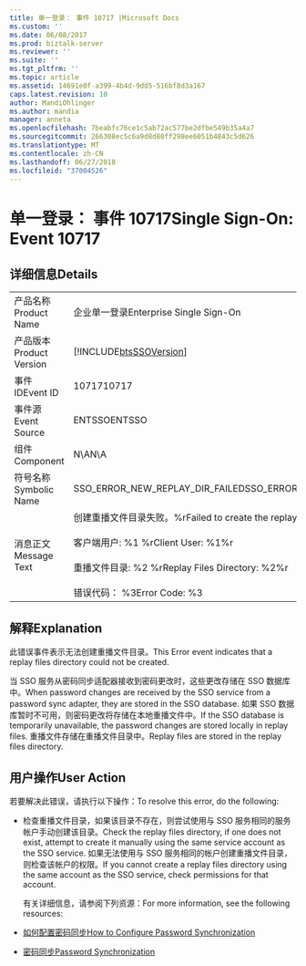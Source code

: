 ```yaml
---
title: 单一登录： 事件 10717 |Microsoft Docs
ms.custom: ''
ms.date: 06/08/2017
ms.prod: biztalk-server
ms.reviewer: ''
ms.suite: ''
ms.tgt_pltfrm: ''
ms.topic: article
ms.assetid: 14691e0f-a399-4b4d-9dd5-516bf8d3a167
caps.latest.revision: 10
author: MandiOhlinger
ms.author: mandia
manager: anneta
ms.openlocfilehash: 7beabfc76ce1c5ab72ac577be2dfbe549b35a4a7
ms.sourcegitcommit: 266308ec5c6a9d8d80ff298ee6051b4843c5d626
ms.translationtype: MT
ms.contentlocale: zh-CN
ms.lasthandoff: 06/27/2018
ms.locfileid: "37004526"
---
```

# <a name="single-sign-on-event-10717"></a><span data-ttu-id="0c2f0-102">单一登录： 事件 10717</span><span class="sxs-lookup"><span data-stu-id="0c2f0-102">Single Sign-On: Event 10717</span></span>
## <a name="details"></a><span data-ttu-id="0c2f0-103">详细信息</span><span class="sxs-lookup"><span data-stu-id="0c2f0-103">Details</span></span>  

|                 |                                                                                                                                                  |
|-----------------|--------------------------------------------------------------------------------------------------------------------------------------------------|
|  <span data-ttu-id="0c2f0-104">产品名称</span><span class="sxs-lookup"><span data-stu-id="0c2f0-104">Product Name</span></span>   |                                                            <span data-ttu-id="0c2f0-105">企业单一登录</span><span class="sxs-lookup"><span data-stu-id="0c2f0-105">Enterprise Single Sign-On</span></span>                                                             |
| <span data-ttu-id="0c2f0-106">产品版本</span><span class="sxs-lookup"><span data-stu-id="0c2f0-106">Product Version</span></span> |                                            [!INCLUDE[btsSSOVersion](../includes/btsssoversion-md.md)]                                            |
|    <span data-ttu-id="0c2f0-107">事件 ID</span><span class="sxs-lookup"><span data-stu-id="0c2f0-107">Event ID</span></span>     |                                                                      <span data-ttu-id="0c2f0-108">10717</span><span class="sxs-lookup"><span data-stu-id="0c2f0-108">10717</span></span>                                                                       |
|  <span data-ttu-id="0c2f0-109">事件源</span><span class="sxs-lookup"><span data-stu-id="0c2f0-109">Event Source</span></span>   |                                                                      <span data-ttu-id="0c2f0-110">ENTSSO</span><span class="sxs-lookup"><span data-stu-id="0c2f0-110">ENTSSO</span></span>                                                                      |
|    <span data-ttu-id="0c2f0-111">组件</span><span class="sxs-lookup"><span data-stu-id="0c2f0-111">Component</span></span>    |                                                                       <span data-ttu-id="0c2f0-112">N\A</span><span class="sxs-lookup"><span data-stu-id="0c2f0-112">N\A</span></span>                                                                        |
|  <span data-ttu-id="0c2f0-113">符号名称</span><span class="sxs-lookup"><span data-stu-id="0c2f0-113">Symbolic Name</span></span>  |                                                         <span data-ttu-id="0c2f0-114">SSO_ERROR_NEW_REPLAY_DIR_FAILED</span><span class="sxs-lookup"><span data-stu-id="0c2f0-114">SSO_ERROR_NEW_REPLAY_DIR_FAILED</span></span>                                                          |
|  <span data-ttu-id="0c2f0-115">消息正文</span><span class="sxs-lookup"><span data-stu-id="0c2f0-115">Message Text</span></span>   | <span data-ttu-id="0c2f0-116">创建重播文件目录失败。%r</span><span class="sxs-lookup"><span data-stu-id="0c2f0-116">Failed to create the replay files directory.%r</span></span><br /><br /> <span data-ttu-id="0c2f0-117">客户端用户: %1 %r</span><span class="sxs-lookup"><span data-stu-id="0c2f0-117">Client User: %1%r</span></span><br /><br /> <span data-ttu-id="0c2f0-118">重播文件目录: %2 %r</span><span class="sxs-lookup"><span data-stu-id="0c2f0-118">Replay Files Directory: %2%r</span></span><br /><br /> <span data-ttu-id="0c2f0-119">错误代码： %3</span><span class="sxs-lookup"><span data-stu-id="0c2f0-119">Error Code: %3</span></span> |

## <a name="explanation"></a><span data-ttu-id="0c2f0-120">解释</span><span class="sxs-lookup"><span data-stu-id="0c2f0-120">Explanation</span></span>  
 <span data-ttu-id="0c2f0-121">此错误事件表示无法创建重播文件目录。</span><span class="sxs-lookup"><span data-stu-id="0c2f0-121">This Error event indicates that a replay files directory could not be created.</span></span>  

 <span data-ttu-id="0c2f0-122">当 SSO 服务从密码同步适配器接收到密码更改时，这些更改存储在 SSO 数据库中。</span><span class="sxs-lookup"><span data-stu-id="0c2f0-122">When password changes are received by the SSO service from a password sync adapter, they are stored in the SSO database.</span></span> <span data-ttu-id="0c2f0-123">如果 SSO 数据库暂时不可用，则密码更改将存储在本地重播文件中。</span><span class="sxs-lookup"><span data-stu-id="0c2f0-123">If the SSO database is temporarily unavailable, the password changes are stored locally in replay files.</span></span> <span data-ttu-id="0c2f0-124">重播文件存储在重播文件目录中。</span><span class="sxs-lookup"><span data-stu-id="0c2f0-124">Replay files are stored in the replay files directory.</span></span>  

## <a name="user-action"></a><span data-ttu-id="0c2f0-125">用户操作</span><span class="sxs-lookup"><span data-stu-id="0c2f0-125">User Action</span></span>  
 <span data-ttu-id="0c2f0-126">若要解决此错误，请执行以下操作：</span><span class="sxs-lookup"><span data-stu-id="0c2f0-126">To resolve this error, do the following:</span></span>  

- <span data-ttu-id="0c2f0-127">检查重播文件目录，如果该目录不存在，则尝试使用与 SSO 服务相同的服务帐户手动创建该目录。</span><span class="sxs-lookup"><span data-stu-id="0c2f0-127">Check the replay files directory, if one does not exist, attempt to create it manually using the same service account as the SSO service.</span></span> <span data-ttu-id="0c2f0-128">如果无法使用与 SSO 服务相同的帐户创建重播文件目录，则检查该帐户的权限。</span><span class="sxs-lookup"><span data-stu-id="0c2f0-128">If you cannot create a replay files directory using the same account as the SSO service, check permissions for that account.</span></span>  

  <span data-ttu-id="0c2f0-129">有关详细信息，请参阅下列资源：</span><span class="sxs-lookup"><span data-stu-id="0c2f0-129">For more information, see the following resources:</span></span>  

- [<span data-ttu-id="0c2f0-130">如何配置密码同步</span><span class="sxs-lookup"><span data-stu-id="0c2f0-130">How to Configure Password Synchronization</span></span>](../core/how-to-configure-password-synchronization.md)  

- [<span data-ttu-id="0c2f0-131">密码同步</span><span class="sxs-lookup"><span data-stu-id="0c2f0-131">Password Synchronization</span></span>](../core/password-synchronization2.md)
